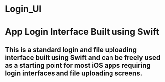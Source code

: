 # Login_UI
# App Login Interface Built using Swift

## This is a standard login and file uploading interface built using Swift and can be freely used as a starting point for most iOS apps requiring login interfaces and file uploading screens.
